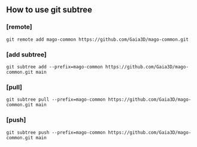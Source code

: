 How to use git subtree
---

### [remote]
```
git remote add mago-common https://github.com/Gaia3D/mago-common.git
```

### [add subtree]
```
git subtree add --prefix=mago-common https://github.com/Gaia3D/mago-common.git main
```

### [pull]
```
git subtree pull --prefix=mago-common https://github.com/Gaia3D/mago-common.git main
```

### [push]
```
git subtree push --prefix=mago-common https://github.com/Gaia3D/mago-common.git main
```

